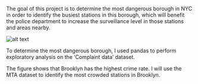 The goal of this project is to determine the most dangerous borough in NYC in order to identify the busiest stations in this borough, which will benefit the police department to increase the surveillance level in those stations and areas nearby.


![alt text](http://photo.png)

To determine the most dangerous borough, I used pandas to perform exploratory analysis on the ‘Complaint data’ dataset. 

The figure shows that Brooklyn has the highest crime rate. I will use the MTA dataset to identify the most crowded stations in Brooklyn. 
